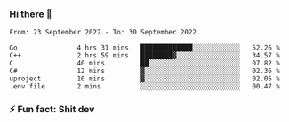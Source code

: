 ### Hi there 👋
<!--START_SECTION:waka-->

```text
From: 23 September 2022 - To: 30 September 2022

Go               4 hrs 31 mins   █████████████░░░░░░░░░░░░   52.26 %
C++              2 hrs 59 mins   ████████▓░░░░░░░░░░░░░░░░   34.57 %
C                40 mins         ██░░░░░░░░░░░░░░░░░░░░░░░   07.82 %
C#               12 mins         ▓░░░░░░░░░░░░░░░░░░░░░░░░   02.36 %
uproject         10 mins         ▓░░░░░░░░░░░░░░░░░░░░░░░░   02.05 %
.env file        2 mins          ░░░░░░░░░░░░░░░░░░░░░░░░░   00.47 %
```

<!--END_SECTION:waka-->
<!--
**TG4LAaron/TG4LAaron** is a ✨ _special_ ✨ repository because its `README.md` (this file) appears on your GitHub profile.

Here are some ideas to get you started:

- 🔭 I’m currently working on ...
- 🌱 I’m currently learning ...
- 👯 I’m looking to collaborate on ...
- 🤔 I’m looking for help with ...
- 💬 Ask me about ...
- 📫 How to reach me: ...
- 😄 Pronouns: ...
- ⚡ Fun fact: ...
-->
### ⚡ Fun fact: Shit dev
